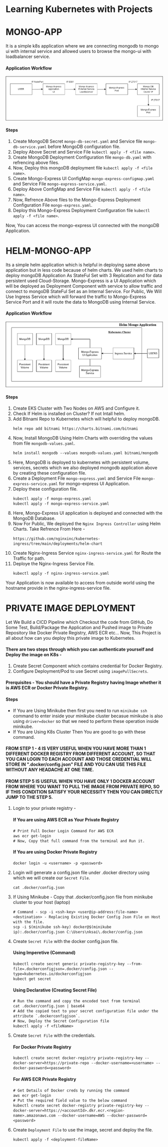 Learning Kubernetes with Projects
=====================================

MONGO-APP
===========
It is a simple k8s application where we are connecting mongodb to mongo ui with internal service and allowed users to browse the mongo-ui with loadbalancer service.
#### Application Workflow
![Mongo-App Workflow](https://github.com/nirdeshkumar02/Kubernetes-Learning/blob/master/k8-mongo-app.png)
#### Steps
1. Create MongoDB Secret `mongo-db-secret.yaml` and Service file `mongo-db-service.yaml` before MongoDB configuration file.
2. Deploy Above Secret and Service File `kubectl apply -f <file name>`.
3. Create MongoDB Deployment Configuration file `mongo-db.yaml` with refrencing above files.
4. Now, Deploy this mongoDB deployment file `kubectl apply -f <file name>`.
4. Create Mongo-Express UI ConfigMap `mongo-express-configmap.yaml` and Service File `mongo-express-service.yaml`.
5. Deploy Above ConfigMap and Service File `kubectl apply -f <file name>`.
6. Now, Refrence Above files to the Mongo-Express Deployment Configuration File `mongo-express.yaml`.
7. Deploy this Mongo-Express Deployment Configuration file `kubectl apply -f <file name>`.

Now, You can access the mongo-express UI connected with the mongoDB Application.

HELM-MONGO-APP
===============
Its a simple helm application which is helpful in deploying same above application but in less code because of helm charts. We used helm charts to deploy mongoDB Application As StateFul Set with 3 Replication and for data persistent used Cloud-Storage.
Mongo-Express is a UI Application which will be deployed as Deployment Component with service to allow traffic and connect to mongoDB StateFul Set as an Internal Service.
For Public, We Will Use Ingress Service which will forward the traffic to Mongo-Express Service Port and it will route the data to MongoDB using Internal Service.
#### Application Workflow
![Helm-Mongo-App Workflow](https://github.com/nirdeshkumar02/Kubernetes-Learning/blob/master/helm-mongo-application.png)
#### Steps
1. Create EKS Cluster with Two Nodes on AWS and Configure it.
2. Check If Helm is installed on Cluster? If not Intall helm.
3. Add Bitnami Repo to Kubernetes which will helpful to deploy mongoDB.
    ```
    helm repo add bitnami https://charts.bitnami.com/bitnami
    ```
4. Now, Install MongoDB Using Helm Charts with overriding the values from file `mongodb-values.yaml`.
    ```
    helm install mongodb --values mongodb-values.yaml bitnami/mongodb
    ```
5. Here, MongoDB is deployed to kubernetes with persistent volume, services, secrets which we also deployed mongodb application above by creating these configuration file.
6. Create a Deployment File `mongo-express.yaml` and Service File `mongo-express-service.yaml` for mongo-express UI Application.
7. Deploy these configuration file.
    ```
    kubectl apply -f mongo-express.yaml
    kubectl apply -f mongo-express-service.yaml
    ```
8. Here, Mongo-Express UI application is deployed and connected with the MongoDB Database.
9. Now For Public, We deployed the `Nginx Ingress Controller` using Helm Charts. Take Refrence From Here - 
    ```
    https://github.com/nginxinc/kubernetes-ingress/tree/main/deployments/helm-chart
    ```
10. Create Nginx-Ingress Service `nginx-ingress-service.yaml` for Route the Traffic for path.
11. Deploye the Nginx-Ingress Service File.
    ```
    kubectl apply -f nginx-ingress-service.yaml
    ```

Your Application is now available to access from outside world using the hostname provide in the nginx-ingress-service file. 

PRIVATE IMAGE DEPLOYMENT
=============================================
Let We Build a CICD Pipeline which Checkout the code from GitHub, Do Some Test, Build/Package the Application and Pushed image to Private Repository like Docker Private Registry, AWS ECR etc... Now, This Project is all about how can you deploy this private image to Kubernetes.

#### There are two steps through which you can authenticate yourself and Deploy the image on K8s -
1. Create Secret Component which contains credential for Docker Registry.
2. Configure Deployment/Pod to use Secret using `imagePullSecrets`.

#### Prerquisites - You should have a Private Registry having Image whether it is AWS ECR or Docker Private Registry.

#### Steps

- If You are Using Minikube then first you need to run `minikube ssh` command to enter inside your minikube cluster becasue minikube is also using `driver=docker` so that we need to perform these operation inside minikube.
- If You are Using K8s Cluster Then You are good to go with these command.

#### FROM STEP 1 - 4 IS VERY USEFUL WHEN YOU HAVE MORE THAN 1 DIFFERENT DOCKER REGISTRY FROM DIFFERENT ACCOUNT, SO THAT YOU CAN LOGIN TO EACH ACCOUNT AND THOSE CREDENTIAL WILL STORE IN ".docker/config.json" FILE AND YOU CAN USE THIS FILE WITHOUT ANY HEADACHE AT ONE TIME.

#### FROM STEP 5 IS USEFUL WHEN YOU HAVE ONLY 1 DOCKER ACCOUNT FROM WHERE YOU WANT TO PULL THE IMAGE FROM PRIVATE REPO, SO IF THIS CONDITION SATISFY YOUR NECESSITY THEN YOU CAN DIRECTLY JUMP TO THE STEP 5. 

1. Login to your private registry -
    #### If You are using AWS ECR as Your Private Registry
    ```
    # Print Full Docker Login Command For AWS ECR
    aws ecr get-login
    # Now, Copy that full command from the terminal and Run it.
    ```
    #### If You are using Docker Private Registry
    ```
    docker login -u <username> -p <password>
    ```
2. Login will generate a config.json file under .docker directory using which we will create our `Secret File`.
    ```
    cat .docker/config.json
    ```
3. If Using Minikube - Copy that .docker/config.json file from minikube cluster to your host (laptop)
    ```
    # Command - scp -i <ssh-key> <user@ip-address:file-name> <destination> - Replacing Existing Docker Config Json File on Host with the file.
    scp -i $(minikube ssh-key) docker@$(minikube ip):.docker/config.json C:\Users\nksai\.docker/config.json
    ```
4. Create `Secret File` with the docker config.json file.
    #### Using Imperetive (Command)
    ```
    kubectl create secret generic private-registry-key --from-file=.dockerconfigjson=.docker/config.json --type=kubernetes.io/dockerconfigjson
    kubect get secret
    ```
    #### Using Declarative (Creating Secret File)
    ```
    # Run the command and copy the encoded text from terminal
    cat .docker/config.json | base64
    # Add the copied text to your secret configuration file under the attribute `.dockerconfigjson`.
    # Now, Deploy the Secret Configuration file 
    kubectl apply -f <fileName>
    ```
5. Create `Secret File` with the credentials.
    #### For Docker Private Registry
    ```
    kubectl create secret docker-registry private-registry-key --docker-server=https://private-repo --docker-username=<username> --docker-password=<password>
    ```
    #### For AWS ECR Private Registry
    ```
    # Get Details of Docker creds by running the command
    aws ecr get-login
    # Put the required field value to the below command
    kubectl create secret docker-registry private-registry-key --docker-server=https://<accountId>.dkr.ecr.<region-name>.amazonaws.com --docker-username=AWS --docker-password=<password>
    ```
6. Create `Deployment File` to use the image, secret and deploy the file.
    ```
    kubectl apply -f <deployment-fileName>
    ```
